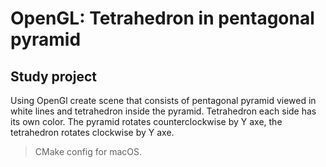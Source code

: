 # OpenGL: Tetrahedron in pentagonal pyramid
## Study project
Using OpenGl create scene that consists of pentagonal pyramid viewed in white lines and tetrahedron inside the pyramid.
Tetrahedron each side has its own color. The pyramid rotates counterclockwise by Y axe, the tetrahedron rotates clockwise by Y axe.
> CMake config for macOS.
